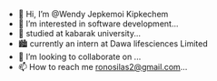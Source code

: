 - 👋 Hi, I’m @Wendy Jepkemoi Kipkechem
- 👀 I’m interested in software development...
- 🌱 studied at kabarak university...
- 🏙 currently an intern at Dawa lifesciences Limited
- 💞️ I’m looking to collaborate on ...
- 📫 How to reach me ronosilas2@gmail.com...

<!---
Silas-Kipchirchir/Silas-Kipchirchir is a ✨ special ✨ repository because its `README.md` (this file) appears on your GitHub profile.
You can click the Preview link to take a look at your changes.
--->
